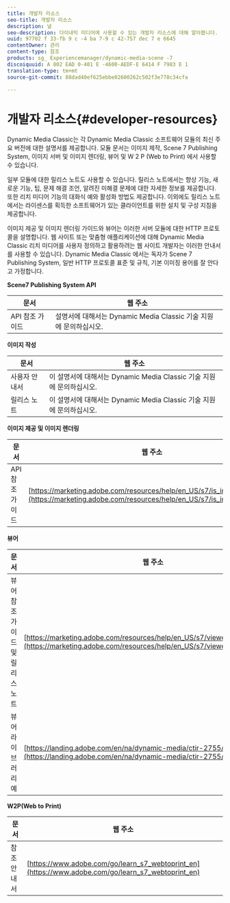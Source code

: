 ```yaml
---
title: 개발자 리소스
seo-title: 개발자 리소스
description: 널
seo-description: 다이내믹 미디어에 사용할 수 있는 개발자 리소스에 대해 알아봅니다.
uuid: 97702 f 33-fb 9 c -4 ba 7-9 c 42-757 dec 7 e 6645
contentOwner: 관리
content-type: 참조
products: sg_ Experiencemanager/dynamic-media-scene -7
discoiquuid: A 802 EAD 0-401 E -4600-AEDF-E 6414 F 7983 E 1
translation-type: tm+mt
source-git-commit: 88dad40ef625ebbe02600262c502f3e778c34cfa

---
```



# 개발자 리소스{#developer-resources}

Dynamic Media Classic는 각 Dynamic Media Classic 소프트웨어 모듈의 최신 주요 버전에 대한 설명서를 제공합니다. 모듈 문서는 이미지 제작, Scene 7 Publishing System, 이미지 서버 및 이미지 렌더링, 뷰어 및 W 2 P (Web to Print) 에서 사용할 수 있습니다.

일부 모듈에 대한 릴리스 노트도 사용할 수 있습니다. 릴리스 노트에서는 향상 기능, 새로운 기능, 팁, 문제 해결 조언, 알려진 미해결 문제에 대한 자세한 정보를 제공합니다. 또한 리치 미디어 기능의 대화식 예와 활성화 방법도 제공합니다. 이외에도 릴리스 노트에서는 라이센스를 획득한 소프트웨어가 있는 클라이언트를 위한 설치 및 구성 지침을 제공합니다.

이미지 제공 및 이미지 렌더링 가이드와 뷰어는 이러한 서버 모듈에 대한 HTTP 프로토콜을 설명합니다. 웹 사이트 또는 맞춤형 애플리케이션에 대해 Dynamic Media Classic 리치 미디어를 사용자 정의하고 활용하려는 웹 사이트 개발자는 이러한 안내서를 사용할 수 있습니다. Dynamic Media Classic 에서는 독자가 Scene 7 Publishing System, 일반 HTTP 프로토콜 표준 및 규칙, 기본 이미징 용어를 잘 안다고 가정합니다.


**Scene7 Publishing System API**

| 문서 | 웹 주소 |
|--- |--- |
| API 참조 가이드 | 설명서에 대해서는 Dynamic Media Classic 기술 지원에 문의하십시오. |

**이미지 작성**

| 문서 | 웹 주소 |
|--- |--- |
| 사용자 안내서 | 이 설명서에 대해서는 Dynamic Media Classic 기술 지원에 문의하십시오. |
| 릴리스 노트 | 이 설명서에 대해서는 Dynamic Media Classic 기술 지원에 문의하십시오. |

**이미지 제공 및 이미지 렌더링**

| 문서 | 웹 주소 |
|--- |--- |
| API 참조 가이드 | [https://marketing.adobe.com/resources/help/en_US/s7/is_ir_api/index.html](https://marketing.adobe.com/resources/help/en_US/s7/is_ir_api/index.html) |

**뷰어**

| 문서 | 웹 주소 |
|--- |--- |
| 뷰어 참조 가이드 및 릴리스 노트 | [https://marketing.adobe.com/resources/help/en_US/s7/viewers_ref/index.html](https://marketing.adobe.com/resources/help/en_US/s7/viewers_ref/index.html) |
| 뷰어 라이브러리 예 | [https://landing.adobe.com/en/na/dynamic-media/ctir-2755/live-demos.html](https://landing.adobe.com/en/na/dynamic-media/ctir-2755/live-demos.htm) |


**W2P(Web to Print)**

| 문서 | 웹 주소 |
|--- |--- |
| 참조 안내서 | [https://www.adobe.com/go/learn_s7_webtoprint_en](https://www.adobe.com/go/learn_s7_webtoprint_en) |
